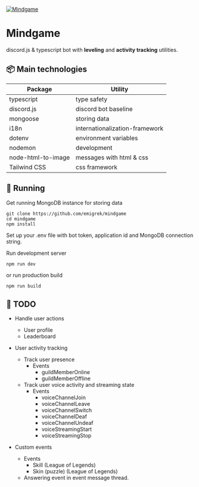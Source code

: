 [![Mindgame](https://github.com/emigrek/mindgame/blob/main/media/repo-header.png)](https://discord.com/api/oauth2/authorize?client_id=1049355872389832714&permissions=8&scope=applications.commands%20bot)

# Mindgame
discord.js & typescript bot with **leveling** and **activity tracking** utilities.

## 📦 Main technologies
| Package  | Utility |
| ------------- | ------------- |
| typescript  | type safety  |
| discord.js  | discord bot baseline |
| mongoose  | storing data  |
| i18n  | internationalization-framework  |
| dotenv  | environment variables  |
| nodemon  | development  |
| node-html-to-image  | messages with html & css  |
| Tailwind CSS  | css framework  |



## 🚀 Running
Get running MongoDB instance for storing data
```
git clone https://github.com/emigrek/mindgame
cd mindgame
npm install
```
Set up your .env file with bot token, application id and MongoDB connection string.

Run development server
```
npm run dev
```
or
run production build
```
npm run build
```

## 🚧 TODO
* Handle user actions
    * User profile
    * Leaderboard

* User activity tracking
    * Track user presence
        * Events
            * guildMemberOnline
            * guildMemberOffline
    * Track user voice activity and streaming state
        * Events
            * voiceChannelJoin
            * voiceChannelLeave
            * voiceChannelSwitch
            * voiceChannelDeaf
            * voiceChannelUndeaf
            * voiceStreamingStart
            * voiceStreamingStop

* Custom events
    * Events
        * Skill (League of Legends)
        * Skin (puzzle) (League of Legends)
    * Answering event in event message thread.


